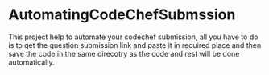 # AutomatingCodeChefSubmssion
This project help to automate your codechef submission, all you have to do is to get the question submission link and paste it in required place and then save the code in the same direcotry as the code and rest will be done automatically.
